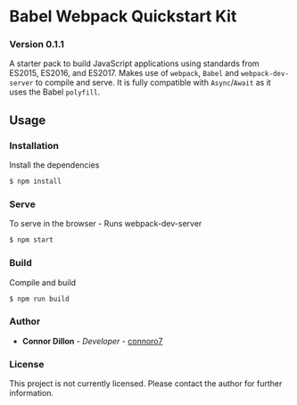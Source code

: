 # Babel Webpack Quickstart Kit

### Version 0.1.1

A starter pack to build JavaScript applications using standards from ES2015, ES2016, and ES2017.
Makes use of `webpack`, `Babel` and `webpack-dev-server` to compile and serve. It is fully compatible with `Async`/`Await` as it uses the Babel `polyfill`.

## Usage

### Installation

Install the dependencies

```sh
$ npm install
```

### Serve

To serve in the browser - Runs webpack-dev-server

```sh
$ npm start
```

### Build

Compile and build

```sh
$ npm run build
```

### Author

- **Connor Dillon** - _Developer_ - [connoro7](https://github.com/connoro7)

### License

This project is not currently licensed. Please contact the author for further information.
